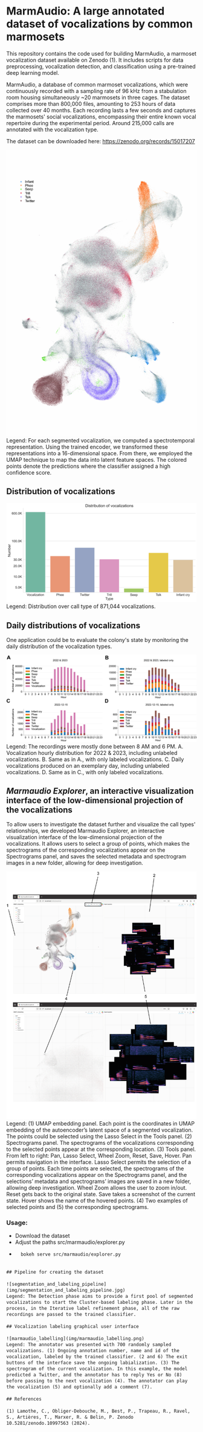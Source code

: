 # MarmAudio: A large annotated dataset of vocalizations by common marmosets

This repository contains the code used for building MarmAudio, a marmoset vocalization dataset available on Zenodo (1). It includes scripts for data preprocessing, vocalization detection, and classification using a pre-trained deep learning model.

MarmAudio, a database of common marmoset vocalizations, which were continuously recorded with a sampling rate of 96 kHz from a stabulation room housing simultaneously ~20 marmosets in three cages. The dataset comprises more than 800,000 files, amounting to 253 hours of data collected over 40 months. Each recording lasts a few seconds and captures the marmosets' social vocalizations, encompassing their entire known vocal repertoire during the experimental period. Around 215,000 calls are annotated with the vocalization type.

The dataset can be downloaded here: https://zenodo.org/records/15017207

![latent_projection_of_vocalizations](img/latent_projection_of_vocalizations.jpg)
Legend: For each segmented vocalization, we computed a spectrotemporal representation. Using the trained encoder, we transformed these representations into a 16-dimensional space. From there, we employed the UMAP technique to map the data into latent feature spaces. The colored points denote the predictions where the classifier assigned a high confidence score.

## Distribution of vocalizations

![labels_distribution](img/labels_distribution.png)
Legend: Distribution over call type of 871,044 vocalizations.

## Daily distributions of vocalizations

One application could be to evaluate the colony's state by monitoring the daily distribution of the vocalization types.

![daily_distribution_of_vocalizations](img/daily_distribution_of_vocalizations.png)
Legend: The recordings were mostly done between 8 AM and 6 PM. A. Vocalization hourly distribution for 2022 & 2023, including unlabeled vocalizations. B. Same as in A., with only labeled vocalizations. C. Daily vocalizations produced on an exemplary day, including unlabeled vocalizations. D. Same as in C., with only labeled vocalizations.

## *Marmaudio Explorer*, an interactive visualization interface of the low-dimensional projection of the vocalizations

To allow users to investigate the dataset further and visualize the call types' relationships, we developed Marmaudio Explorer, an interactive visualization interface of the low-dimensional projection of the vocalizations. It allows users to select a group of points, which makes the spectrograms of the corresponding vocalizations appear on the Spectrograms panel, and saves the selected metadata and spectrogram images in a new folder, allowing for deep investigation.

![marmaudio_explorer](img/marmaudio_explorer.png)
Legend: (1) UMAP embedding panel. Each point is the coordinates in UMAP embedding of the autoencoder’s latent space of a segmented vocalization. The points could be selected using the Lasso Select in the Tools panel. (2) Spectrograms panel. The spectrograms of the vocalizations corresponding to the selected points appear at the corresponding location. (3) Tools panel. From left to right: Pan, Lasso Select, Wheel Zoom, Reset, Save, Hover. Pan permits navigation in the interface. Lasso Select permits the selection of a group of points. Each time points are selected, the spectrograms of the corresponding vocalizations appear on the Spectrograms panel, and the selections’ metadata and spectrograms’ images are saved in a new folder, allowing deep investigation. Wheel Zoom allows the user to zoom in/out. Reset gets back to the original state. Save takes a screenshot of the current state. Hover shows the name of the hovered points. (4) Two examples of selected points and (5) the corresponding spectrograms.

### Usage:

- Download the dataset
- Adjust the paths src/marmaudio/explorer.py
- ```sh
    bokeh serve src/marmaudio/explorer.py
```

## Pipeline for creating the dataset

![segmentation_and_labeling_pipeline](img/segmentation_and_labeling_pipeline.jpg)
Legend: The Detection phase aims to provide a first pool of segmented vocalizations to start the Cluster-based labeling phase. Later in the process, in the Iterative label refinement phase, all of the raw recordings are passed to the trained classifier.

## Vocalization labeling graphical user interface

![marmaudio_labelling](img/marmaudio_labelling.png)
Legend: The annotator was presented with 700 randomly sampled vocalizations. (1) Ongoing annotation number, name and id of the vocalization, labeled by the trained classifier. (2 and 6) The exit buttons of the interface save the ongoing labialization. (3) The spectrogram of the current vocalization. In this example, the model predicted a Twitter, and the annotator has to reply Yes or No (8) before passing to the next vocalization (4). The annotator can play the vocalization (5) and optionally add a comment (7).

## References

(1) Lamothe, C., Obliger-Debouche, M., Best, P., Trapeau, R., Ravel, S., Artières, T., Marxer, R. & Belin, P. Zenodo 10.5281/zenodo.10997563 (2024).
